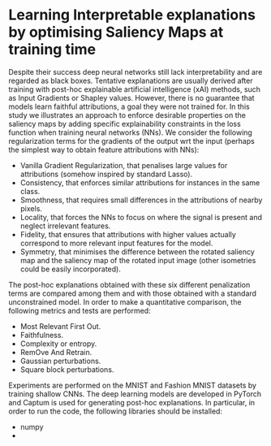 # Learning Interpretable explanations by optimising Saliency Maps at training time 

Despite their success deep neural networks still lack interpretability and are regarded as black boxes. Tentative explanations are usually derived after training with post-hoc explainable artificial intelligence (xAI) methods, such as Input Gradients or Shapley values. However, there is no guarantee that models learn faithful attributions, a goal they were not trained for. In this study we illustrates an approach to enforce desirable properties on the saliency maps by adding specific explainability constraints in the loss function when training neural networks (NNs). We consider the following regularization terms for the gradients of the output wrt the input (perhaps the simplest way to obtain feature attributions with NNs): 

* Vanilla Gradient Regularization, that penalises large values for attributions (somehow inspired by standard Lasso).
* Consistency, that enforces similar attributions for instances in the same class. 
* Smoothness, that requires small differences in the attributions of nearby pixels.  
* Locality, that forces the NNs to focus on where the signal is present and neglect irrelevant features.
* Fidelity, that ensures that attributions with higher values actually correspond to more relevant input features for the model.
* Symmetry, that minimises the difference between the rotated saliency map and the saliency map of the rotated input image (other isometries could be easily incorporated). 

The post-hoc explanations obtained with these six different penalization terms are compared among them and with those obtained with a standard unconstrained model. In order to make a quantitative comparison, the following metrics and tests are performed: 

* Most Relevant First Out. 
* Faithfulness. 
* Complexity or entropy. 
* RemOve And Retrain.  
* Gaussian perturbations. 
* Square block perturbations. 

Experiments are performed on the MNIST and Fashion MNIST datasets by training shallow CNNs. The deep learning models are developed in PyTorch and Captum is used for generating post-hoc explanations. In particular, in order to run the code, the following libraries should be installed: 

* numpy
* 
